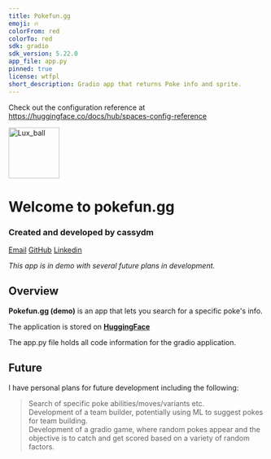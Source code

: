```yaml
---
title: Pokefun.gg
emoji: 🔥
colorFrom: red
colorTo: red
sdk: gradio
sdk_version: 5.22.0
app_file: app.py
pinned: true
license: wtfpl
short_description: Gradio app that returns Poke info and sprite.
---
```


Check out the configuration reference at https://huggingface.co/docs/hub/spaces-config-reference

<img src = "https://static.wikia.nocookie.net/pokemon/images/8/85/Luxury_Ball_Ruby_and_Sapphire.png/revision/latest/scale-to-width/360?cb=20241008142605" alt = "Lux_ball" width = 100>

# Welcome to pokefun.gg  
### Created and developed by cassydm  
[Email](cassydmiller@yahoo.com)
[GitHub](https://github.com/cassydm)
[Linkedin](https://www.linkedin.com/in/cassydm/)


*This app is in demo with several future plans in development.*  

## Overview  

**Pokefun.gg (demo)** is an app that lets you search for a specific poke's info.  

The application is stored on **[HuggingFace](https://huggingface.co/spaces/cassydm/pokefun.gg)**  

The app.py file holds all code information for the gradio application.  

## Future  

I have personal plans for future development including the following:  

> Search of specific poke abilities/moves/variants etc.  
> Development of a team builder, potentially using ML to suggest pokes for team building.  
> Development of a gradio game, where random pokes appear and the objective is to catch and get scored based on a variety of random factors.  